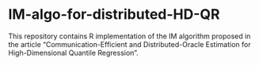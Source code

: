 # IM-algo-for-distributed-HD-QR
This repository contains R implementation of the IM algorithm proposed in the article “Communication-Efficient and Distributed-Oracle Estimation for High-Dimensional Quantile Regression”.
